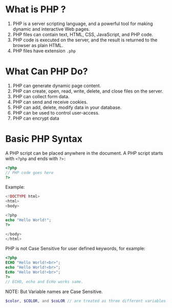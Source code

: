 # What is PHP ?
1. PHP is a server scripting language, and a powerful tool for making dynamic and interactive Web pages.
2. PHP files can contain text, HTML, CSS, JavaScript, and PHP code.
3. PHP code is executed on the server, and the result is returned to the browser as plain HTML.
4. PHP files have extension ```.php```

#  What Can PHP Do?
1. PHP can generate dynamic page content.
2. PHP can create, open, read, write, delete, and close files on the server.
3. PHP can collect form data.
4. PHP can send and receive cookies.
5. PHP can add, delete, modify data in your database.
6. PHP can be used to control user-access.
7. PHP can encrypt data

# Basic PHP Syntax
A PHP script can be placed anywhere in the document.
A PHP script starts with ```<?php``` and ends with ```?>:```
```php
<?php
// PHP code goes here
?>
```
Example:
```php
<!DOCTYPE html>
<html>
<body>

<?php
echo "Hello World!";
?>

</body>
</html>
```

PHP is not Case Sensitive for user defined keywords, for example:
```php
<?php
ECHO "Hello World!<br>";
echo "Hello World!<br>";
EcHo "Hello World!<br>";
?>
// ECHO, echo and EcHo works same.
```
NOTE: But Variable names are Case Sensitive.
```php
$color, $COLOR, and $coLOR // are treated as three different variables:
```
